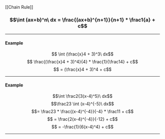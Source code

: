 [[Chain Rule]]
### $$\int (ax+b)^n\ dx = \frac{(ax+b)^{n+1}}{n+1} * \frac1{a} + c$$

_______
#### Example
$$ \int (\frac{x}4 + 3)^3\ dx$$
$$ \frac{(\frac{x}4 + 3)^4}{4} * \frac{1}{\frac14} + c$$
$$ = (\frac{x}4 + 3)^4 + c$$
_______

#### Example
$$\int \frac2{3(x-4)^5}\ dx$$
$$\frac23 \int (x-4)^{-5}\ dx$$
$$= \frac23 * \frac{(x-4)^{-4}}{-4} * \frac11 + c$$
$$ = \frac{2(x-4)^{-4}}{-12} + c$$
$$ = -\frac{1}{6(x-4)^4} + c$$
_______
